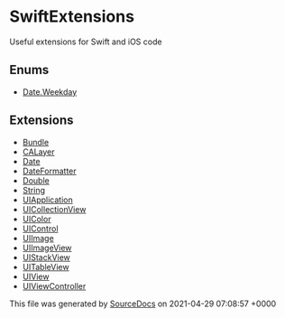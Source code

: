 # SwiftExtensions

Useful extensions for Swift and iOS code

## Enums

-   [Date.Weekday](enums/Date.Weekday.md)

## Extensions

-   [Bundle](Documentation/Reference/SwiftExtensions/extensions/Bundle.md)
-   [CALayer](Documentation/Reference/SwiftExtensions/extensions/CALayer.md)
-   [Date](Documentation/Reference/SwiftExtensions/extensions/Date.md)
-   [DateFormatter](Documentation/Reference/SwiftExtensions/extensions/DateFormatter.md)
-   [Double](Documentation/Reference/SwiftExtensions/extensions/Double.md)
-   [String](Documentation/Reference/SwiftExtensions/extensions/String.md)
-   [UIApplication](Documentation/Reference/SwiftExtensions/extensions/UIApplication.md)
-   [UICollectionView](Documentation/Reference/SwiftExtensions/extensions/UICollectionView.md)
-   [UIColor](Documentation/Reference/SwiftExtensions/extensions/UIColor.md)
-   [UIControl](Documentation/Reference/SwiftExtensions/extensions/UIControl.md)
-   [UIImage](Documentation/Reference/SwiftExtensions/extensions/UIImage.md)
-   [UIImageView](Documentation/Reference/SwiftExtensions/extensions/UIImageView.md)
-   [UIStackView](Documentation/Reference/SwiftExtensions/extensions/UIStackView.md)
-   [UITableView](Documentation/Reference/SwiftExtensions/extensions/UITableView.md)
-   [UIView](Documentation/Reference/SwiftExtensions/extensions/UIView.md)
-   [UIViewController](Documentation/Reference/SwiftExtensions/extensions/UIViewController.md)

This file was generated by [SourceDocs](https://github.com/eneko/SourceDocs) on 2021-04-29 07:08:57 +0000
